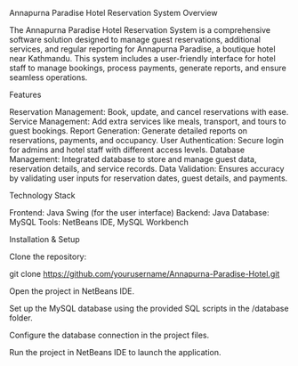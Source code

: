 Annapurna Paradise Hotel Reservation System
Overview


The Annapurna Paradise Hotel Reservation System is a comprehensive software solution designed to manage guest reservations, additional services, and regular reporting for Annapurna Paradise, a boutique hotel near Kathmandu. This system includes a user-friendly interface for hotel staff to manage bookings, process payments, generate reports, and ensure seamless operations.

Features

Reservation Management: Book, update, and cancel reservations with ease.
Service Management: Add extra services like meals, transport, and tours to guest bookings.
Report Generation: Generate detailed reports on reservations, payments, and occupancy.
User Authentication: Secure login for admins and hotel staff with different access levels.
Database Management: Integrated database to store and manage guest data, reservation details, and service records.
Data Validation: Ensures accuracy by validating user inputs for reservation dates, guest details, and payments.

Technology Stack


Frontend: Java Swing (for the user interface)
Backend: Java
Database: MySQL
Tools: NetBeans IDE, MySQL Workbench


Installation & Setup


Clone the repository:

git clone https://github.com/yourusername/Annapurna-Paradise-Hotel.git

Open the project in NetBeans IDE.

Set up the MySQL database using the provided SQL scripts in the /database folder.

Configure the database connection in the project files.

Run the project in NetBeans IDE to launch the application.


